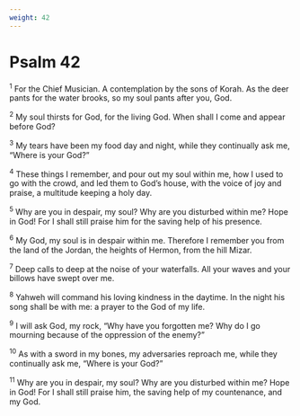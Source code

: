 ```yaml
---
weight: 42
---
```


# Psalm 42

<sup>1</sup> For the Chief Musician. A contemplation by the sons of Korah. As the deer pants for the water brooks, so my soul pants after you, God. 

<sup>2</sup> My soul thirsts for God, for the living God. When shall I come and appear before God? 

<sup>3</sup> My tears have been my food day and night, while they continually ask me, “Where is your God?” 

<sup>4</sup> These things I remember, and pour out my soul within me, how I used to go with the crowd, and led them to God’s house, with the voice of joy and praise, a multitude keeping a holy day. 

<sup>5</sup> Why are you in despair, my soul? Why are you disturbed within me? Hope in God! For I shall still praise him for the saving help of his presence. 

<sup>6</sup> My God, my soul is in despair within me. Therefore I remember you from the land of the Jordan, the heights of Hermon, from the hill Mizar. 

<sup>7</sup> Deep calls to deep at the noise of your waterfalls. All your waves and your billows have swept over me. 

<sup>8</sup> Yahweh will command his loving kindness in the daytime. In the night his song shall be with me: a prayer to the God of my life. 

<sup>9</sup> I will ask God, my rock, “Why have you forgotten me? Why do I go mourning because of the oppression of the enemy?” 

<sup>10</sup> As with a sword in my bones, my adversaries reproach me, while they continually ask me, “Where is your God?” 

<sup>11</sup> Why are you in despair, my soul? Why are you disturbed within me? Hope in God! For I shall still praise him, the saving help of my countenance, and my God. 


